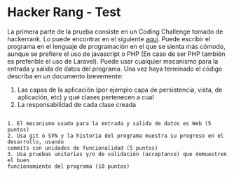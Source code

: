 # Hacker Rang - Test

La primera parte de la prueba consiste en un Coding Challenge tomado de hackerrank. Lo
puede encontrar en el siguiente [aqui](https://www.hackerrank.com/challenges/cube-summation). Puede escribir el programa en el lenguaje de programación en el que se sienta más cómodo, aunque se prefiere el uso de javascript o PHP (En caso de ser PHP también es preferible el uso de Laravel). Puede usar cualquier mecanismo para la entrada y salida de datos del programa. Una vez haya terminado el código describa en un documento brevemente:

1. Las capas de la aplicación (por ejemplo capa de persistencia, vista, de aplicación, etc)
y qué clases pertenecen a cual
2. La responsabilidad de cada clase creada

```Recibirá puntos extra si:

1. El mecanismo usado para la entrada y salida de datos es Web (5 puntos)
2. Usa git o SVN y la historia del programa muestra su progreso en el desarrollo, usando
commits con unidades de funcionalidad (5 puntos)
3. Usa pruebas unitarias y/o de validación (acceptance) que demuestren el buen
funcionamiento del programa (10 puntos)

